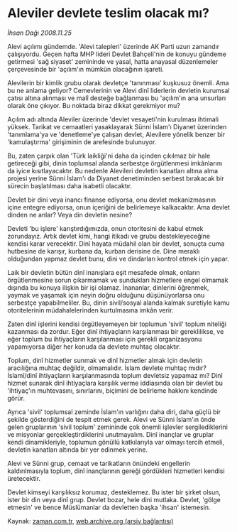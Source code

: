 # Aleviler devlete teslim olacak mı?

*İhsan Dağı 2008.11.25*

<tr><td class="metin" colspan="2" style="padding-top: 20px; padding-left: 5px; padding-right: 10px;">Alevi açılımı gündemde. 'Alevi talepleri' üzerinde AK Parti uzun zamandır çalışıyordu. Geçen hafta MHP lideri Devlet Bahçeli'nin de konuyu gündeme getirmesi 'sağ siyaset' zemininde ve yasal, hatta anayasal düzenlemeler çerçevesinde bir 'açılım'ın mümkün olacağının işareti.</td></tr><tr><td class="metin" colspan="2" style="padding-top: 20px; padding-left: 5px; padding-right: 10px;"><p>Alevilerin bir kimlik grubu olarak devletçe 'tanınması' kuşkusuz önemli. Ama bu ne anlama geliyor? Cemevlerinin ve Alevi dinî liderlerin devletin kurumsal çatısı altına alınması ve malî desteğe bağlanması bu 'açılım'ın ana unsurları olarak öne çıkıyor. Bu noktada biraz dikkat gerekmiyor mu? 
<p> Açılım adı altında Aleviler üzerinde 'devlet vesayeti'nin kurulması ihtimali yüksek. Tarikat ve cemaatleri yasaklayarak Sünni İslam'ı Diyanet üzerinden 'tanımlama'ya ve 'denetleme'ye çalışan devlet, Alevilere yönelik benzer bir 'kamulaştırma' girişiminin de arefesinde bulunuyor.
<p> Bu, zaten çarpık olan 'Türk laikliği'ni daha da içinden çıkılmaz bir hale getireceği gibi, dinin toplumsal alanda serbestçe örgütlenmesi imkânlarını da iyice kısıtlayacaktır. Bu nedenle Alevileri devletin kanatları altına alma projesi yerine Sünni İslam'ı da Diyanet denetiminden serbest bırakacak bir sürecin başlatılması daha isabetli olacaktır. 
<p> Devlet bir dini veya inancı finanse ediyorsa, onu devlet mekanizmasının içine entegre ediyorsa, onun içeriğini de belirlemeye kalkacaktır. Ama devlet dinden ne anlar? Veya din devletin nesine? 
<p> Devleti 'bu işlere' karıştırdığımızda, onun otoritesini de kabul etmek zorundayız. Artık devlet kimi, hangi itikadı ve grubu destekleyeceğine kendisi karar verecektir. Dinî hayata müdahil olan bir devlet, sonuçta cuma hutbesine de karışır, kurbana da, kurban derisine de. Dine meraklı olduğundan yapmaz devlet bunu, dini ve dindarları kontrol etmek için yapar. 
<p> Laik bir devletin bütün dinî inanışlara eşit mesafede olmak, onların örgütlenmesine sorun çıkarmamak ve sundukları hizmetlere engel olmamak dışında bu konuya ilişkin bir işi olamaz. İnananlar, dinlerini öğrenmek, yaymak ve yaşamak için neyin doğru olduğunu düşünüyorlarsa onu serbestçe yapabilmeliler. Bu, dinin sivil/sosyal alanda kalmak suretiyle kamu otoritelerinin müdahalelerinden kurtulmasına imkân verir.
<p> Zaten dinî işlerini kendisi örgütleyemeyen bir toplumun 'sivil' toplum niteliği kazanması da zordur. Eğer dinî ihtiyaçların karşılanması bir gereklilikse, ve eğer toplum bu ihtiyaçların karşılanması için gerekli organizasyonu yapamıyorsa diğer her konuda da devlete muhtaç olacaktır.
<p> Toplum, dinî hizmetler sunmak ve dinî hizmetler almak için devletin aracılığına muhtaç değildir, olmamalıdır. İslam devlete muhtaç mıdır? İslamî/dinî ihtiyaçların karşılanmasında toplum devletsiz yapamaz mı? Dinî hizmet sunarak dinî ihtiyaçlara karşılık verme iddiasında olan bir devlet bu 'ihtiyaç'ın muhtevasını, sınırlarını, biçimini de belirleme hakkını kendinde görür.
<p> Ayrıca 'sivil' toplumsal zeminde İslam'ın varlığını daha diri, daha güçlü bir şekilde gösterdiğini de tespit etmek gerek. Alevi ve Sünni İslam'ın önde gelen gruplarının 'sivil toplum' zemininde çok önemli işlevler sergilediklerini ve misyonlar gerçekleştirdiklerini unutmayalım. Dinî inançlar ve gruplar kendi dinamikleriyle, toplumun gönüllü katkılarıyla var olmayı tercih etmeli, devletin kanatları altında bir yer edinmek yerine. 
<p> Alevi ve Sünni grup, cemaat ve tarikatların önündeki engellerin kaldırılmasıyla toplum, dinî inançlarının gereği gördükleri hizmetleri kendisi üretecektir.
<p> Devlet kimseyi karşılıksız korumaz, desteklemez. Bu ister bir şirket olsun, ister bir din veya dinî grup. Devlet bozar, hele dini mutlaka. Devlet, 'gölge etmesin' ve bence Müslümanlar da devletten başka 'ihsan' istemesin.<br/></p></p></p></p></p></p></p></p></p></p></p></td></tr>

Kaynak: [zaman.com.tr](http://zaman.com.tr/yazar.do?yazino=763940), [web.archive.org (arşiv bağlantısı)](http://web.archive.org/web/20081222133222/http://www.zaman.com.tr:80/yazar.do?yazino=763940)
